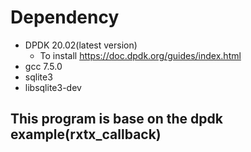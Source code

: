 # Dependency
- DPDK 20.02(latest version)
    - To install https://doc.dpdk.org/guides/index.html
- gcc 7.5.0
- sqlite3
- libsqlite3-dev

## This program is base on the dpdk example(rxtx_callback)